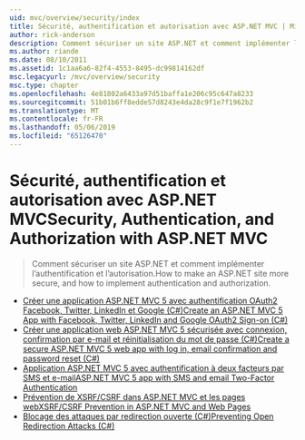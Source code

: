 ```yaml
---
uid: mvc/overview/security/index
title: Sécurité, authentification et autorisation avec ASP.NET MVC | Microsoft Docs
author: rick-anderson
description: Comment sécuriser un site ASP.NET et comment implémenter l’authentification et l’autorisation.
ms.author: riande
ms.date: 08/10/2011
ms.assetid: 1c1aa6a6-82f4-4553-8495-dc99814162df
msc.legacyurl: /mvc/overview/security
msc.type: chapter
ms.openlocfilehash: 4e81802a6433a97d51baffa1e206c95c647a8233
ms.sourcegitcommit: 51b01b6ff8edde57d8243e4da28c9f1e7f1962b2
ms.translationtype: MT
ms.contentlocale: fr-FR
ms.lasthandoff: 05/06/2019
ms.locfileid: "65126470"
---
```

# <a name="security-authentication-and-authorization-with-aspnet-mvc"></a><span data-ttu-id="bc1a0-103">Sécurité, authentification et autorisation avec ASP.NET MVC</span><span class="sxs-lookup"><span data-stu-id="bc1a0-103">Security, Authentication, and Authorization with ASP.NET MVC</span></span>

> <span data-ttu-id="bc1a0-104">Comment sécuriser un site ASP.NET et comment implémenter l’authentification et l’autorisation.</span><span class="sxs-lookup"><span data-stu-id="bc1a0-104">How to make an ASP.NET site more secure, and how to implement authentication and authorization.</span></span>

- [<span data-ttu-id="bc1a0-105">Créer une application ASP.NET MVC 5 avec authentification OAuth2 Facebook, Twitter, LinkedIn et Google (C#)</span><span class="sxs-lookup"><span data-stu-id="bc1a0-105">Create an ASP.NET MVC 5 App with Facebook, Twitter, LinkedIn and Google OAuth2 Sign-on (C#)</span></span>](create-an-aspnet-mvc-5-app-with-facebook-and-google-oauth2-and-openid-sign-on.md)
- [<span data-ttu-id="bc1a0-106">Créer une application web ASP.NET MVC 5 sécurisée avec connexion, confirmation par e-mail et réinitialisation du mot de passe (C#)</span><span class="sxs-lookup"><span data-stu-id="bc1a0-106">Create a secure ASP.NET MVC 5 web app with log in, email confirmation and password reset (C#)</span></span>](create-an-aspnet-mvc-5-web-app-with-email-confirmation-and-password-reset.md)
- [<span data-ttu-id="bc1a0-107">Application ASP.NET MVC 5 avec authentification à deux facteurs par SMS et e-mail</span><span class="sxs-lookup"><span data-stu-id="bc1a0-107">ASP.NET MVC 5 app with SMS and email Two-Factor Authentication</span></span>](aspnet-mvc-5-app-with-sms-and-email-two-factor-authentication.md)
- [<span data-ttu-id="bc1a0-108">Prévention de XSRF/CSRF dans ASP.NET MVC et les pages web</span><span class="sxs-lookup"><span data-stu-id="bc1a0-108">XSRF/CSRF Prevention in ASP.NET MVC and Web Pages</span></span>](xsrfcsrf-prevention-in-aspnet-mvc-and-web-pages.md)
- [<span data-ttu-id="bc1a0-109">Blocage des attaques par redirection ouverte (C#)</span><span class="sxs-lookup"><span data-stu-id="bc1a0-109">Preventing Open Redirection Attacks (C#)</span></span>](preventing-open-redirection-attacks.md)
